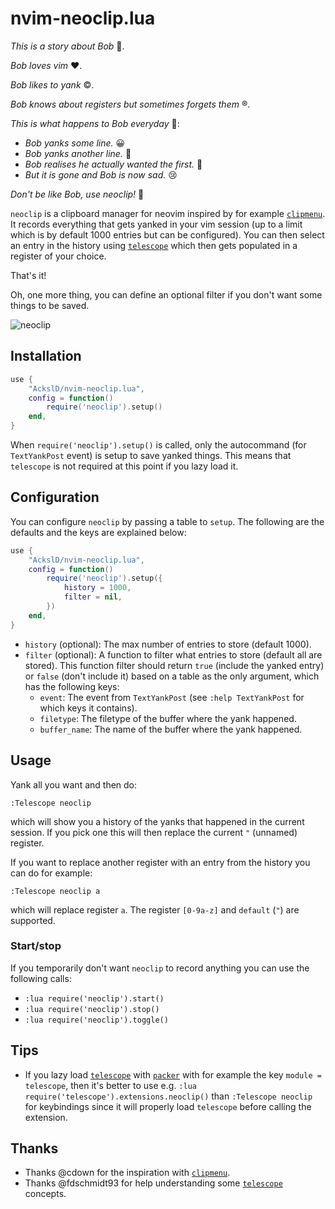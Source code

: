# nvim-neoclip.lua

_This is a story about Bob_ 👷.

_Bob loves vim_ ❤️.

_Bob likes to yank_ ©️.

_Bob knows about registers but sometimes forgets them_ ®️.

_This is what happens to Bob everyday_ 🚧:

* _Bob yanks some line._ 😀
* _Bob yanks another line._ 🤔
* _Bob realises he actually wanted the first._ 🙁
* _But it is gone and Bob is now sad._ 😢

_Don't be like Bob, use neoclip!_ 🎉

`neoclip` is a clipboard manager for neovim inspired by for example [`clipmenu`](https://github.com/cdown/clipmenu).
It records everything that gets yanked in your vim session (up to a limit which is by default 1000 entries but can be configured).
You can then select an entry in the history using [`telescope`](https://github.com/nvim-telescope/telescope.nvim) which then gets populated in a register of your choice.

That's it!

Oh, one more thing, you can define an optional filter if you don't want some things to be saved.

![neoclip](https://user-images.githubusercontent.com/23341710/129557093-7724e7eb-7427-4c53-aa98-55e624843589.png)


## Installation
```lua
use {
    "AckslD/nvim-neoclip.lua",
    config = function()
        require('neoclip').setup()
    end,
}
```
When `require('neoclip').setup()` is called, only the autocommand (for `TextYankPost` event) is setup to save yanked things. This means that `telescope` is not required at this point if you lazy load it.

## Configuration
You can configure `neoclip` by passing a table to `setup`. The following are the defaults and the keys are explained below:
```lua
use {
    "AckslD/nvim-neoclip.lua",
    config = function()
        require('neoclip').setup({
            history = 1000,
            filter = nil,
        })
    end,
}
```
* `history` (optional): The max number of entries to store (default 1000).
* `filter` (optional): A function to filter what entries to store (default all are stored).
  This function filter should return `true` (include the yanked entry) or `false` (don't include it) based on a table as the only argument, which has the following keys:
  * `event`: The event from `TextYankPost` (see `:help TextYankPost` for which keys it contains).
  * `filetype`: The filetype of the buffer where the yank happened.
  * `buffer_name`: The name of the buffer where the yank happened.

## Usage
Yank all you want and then do:
```vim
:Telescope neoclip
```
which will show you a history of the yanks that happened in the current session.
If you pick one this will then replace the current `"` (unnamed) register.

If you want to replace another register with an entry from the history you can do for example:
```vim
:Telescope neoclip a
```
which will replace register `a`.
The register `[0-9a-z]` and `default` (`"`) are supported.

### Start/stop
If you temporarily don't want `neoclip` to record anything you can use the following calls:
* `:lua require('neoclip').start()`
* `:lua require('neoclip').stop()`
* `:lua require('neoclip').toggle()`

## Tips
* If you lazy load [`telescope`](https://github.com/nvim-telescope/telescope.nvim) with [`packer`](https://github.com/wbthomason/packer.nvim) with for example the key `module = telescope`, then it's better to use e.g. `:lua require('telescope').extensions.neoclip()` than `:Telescope neoclip` for keybindings since it will properly load `telescope` before calling the extension.

## Thanks
* Thanks @cdown for the inspiration with [`clipmenu`](https://github.com/cdown/clipmenu).
* Thanks @fdschmidt93 for help understanding some [`telescope`](https://github.com/nvim-telescope/telescope.nvim) concepts.
